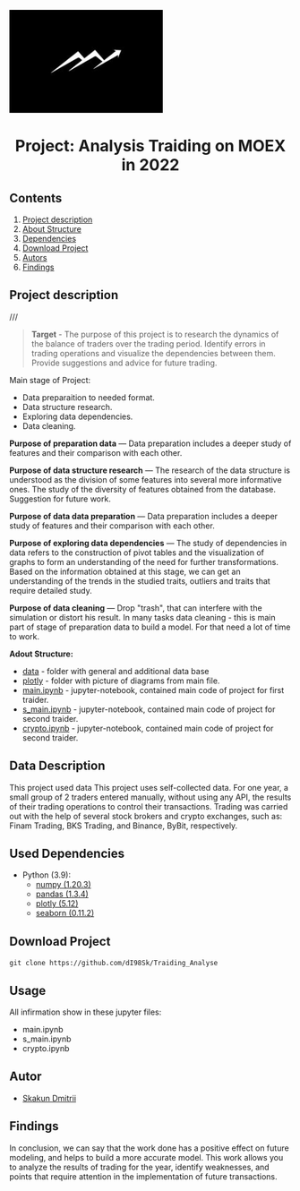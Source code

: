 
![](/images/logo_traiding.jpg)
# <center> Project: Analysis Traiding on MOEX in 2022  </center>
## Contents
1. [Project description](#Project-description)
2. [About Structure](#About%20Structure)
3. [Dependencies](#Dependencies)
4. [Download Project](#Download-Project)
5. [Autors](#Autors)
6. [Findings](Findings)

## Project description
///
> **Target** - The purpose of this project is to research the dynamics of the balance of traders over the trading period. Identify errors in trading operations and visualize the dependencies between them.
Provide suggestions and advice for future trading.

Main stage of Project:
* Data preparaition to needed format.
* Data structure research.
* Exploring data dependencies.
* Data cleaning.




**Purpose of preparation data** — 
Data preparation includes a deeper study of features and their comparison with each other.

**Purpose of data structure research** — 
The research of the data structure is understood as the division of some features into several more informative ones. The study of the diversity of features obtained from the database. Suggestion for future work.

**Purpose of data data preparation** — 
Data preparation includes a deeper study of features and their comparison with each other.

**Purpose of exploring data dependencies** — 
The study of dependencies in data refers to the construction of pivot tables and the visualization of graphs to form an understanding of the need for further transformations. Based on the information obtained at this stage, we can get an understanding of the trends in the studied traits, outliers and traits that require detailed study.

**Purpose of data cleaning** — 
Drop "trash", that can interfere with the simulation or distort his result. In many tasks data cleaning - this is main part of stage of preparation data to build a model. 
For that need a lot of time to work.

**Adout Structure:**
* [data](./data) - folder with general and additional data base
* [plotly](./plotly) - folder with picture of diagrams from main file.
* [main.ipynb](./main.ipynb) - jupyter-notebook, contained main code of project for first traider.
* [s_main.ipynb](./s_main.ipynb) - jupyter-notebook, contained main code of project for second traider.
* [crypto.ipynb](./crypto.ipynb) - jupyter-notebook, contained main code of project for second traider.

## Data Description

This project used data This project uses self-collected data.
For one year, a small group of 2 traders entered manually, without using any API, the results of their trading operations to control their transactions.
Trading was carried out with the help of several stock brokers and crypto exchanges, such as: Finam Trading, BKS Trading, and Binance, ByBit, respectively.

## Used Dependencies
* Python (3.9):
    * [numpy (1.20.3)](https://numpy.org)
    * [pandas (1.3.4)](https://pandas.pydata.org)
    * [plotly (5.12)](https://plotly.com/python/)
    * [seaborn (0.11.2)](https://seaborn.pydata.org)

## Download Project

```
git clone https://github.com/dI98Sk/Traiding_Analyse
```

## Usage
All infirmation show in these jupyter files:
* main.ipynb
* s_main.ipynb
* crypto.ipynb


##  Autor

* [Skakun Dmitrii](https://www.instagram.com/skakun_dr/)

## Findings

In conclusion, we can say that the work done has a positive effect on future modeling, and helps to build a more accurate model.
This work allows you to analyze the results of trading for the year, identify weaknesses, and points that require attention in the implementation of future transactions.
